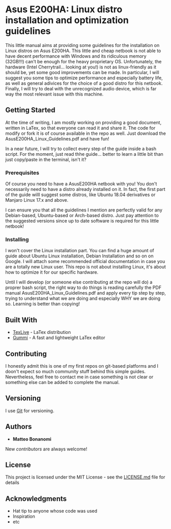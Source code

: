 # Asus E200HA: Linux distro installation and optimization guidelines

This little manual aims at providing some guidelines for the installation on Linux distros on 
Asus E200HA. This little and cheap netbook is not able to have decent performance with Windows 
and its ridiculous memory (32GB!!!) can't be enough for the heavy proprietary OS. Unfortunately, 
the hardware (Intel Cherrytrail... looking at you!) is not as linux-friendly as it should be, 
yet some good improvements can be made. In particular, I will suggest you some tips to optimize 
performance and especially battery life, as well as general adivices for the choice of a good 
distro for this netbook. Finally, I will try to deal with the unrecognized audio device, which 
is far way the most relevant issue with this machine. 

## Getting Started

At the time of writing, I am mostly working on providing a good document, written in LaTex, so 
that everyone can read it and share it. The code for modify or fork it is of course available in 
the repo as well. Just download the AsusE200HA_Linux_Guidelines.pdf and have fun!

In a near future, I will try to collect every step of the guide inside a bash script. For the 
moment, just read thhe guide... better to learn a little bit than just copy/paste in the 
terminal, isn't it?

### Prerequisites

Of course you need to have a AsusE200HA netbook with you! You don't necessarily need to have a 
distro already installed on it. In fact, the first part of the guide willl suggest some distros, 
like Ubuntu 18.04 derivatives or Manjaro Linux 17.x and above.

I can ensure you that all the guidelines I mention are perfectly valid for any Debian-based, 
Ubuntu-based or Arch-based distro. Just pay attention to the suggested versions since up to date 
software is required for this little netbook! 

### Installing

I won't cover the Linux installation part. You can find a huge amount of guide about Ubuntu 
Linux installation, Debian Installation and so on on Google. I will attach some recommended 
official documentation in case you are a totally new Linux user. This repo is not about 
installing Linux, it's about how to optimize it for our specific hardware.

Until I will develop (or someone else contributing at the repo will do) a proprer bash script, 
the 
right way to do things is reading carefully the PDF manual AsusE200HA_Linux_Guidelines.pdf and 
apply every tip step by step, trying to understand what we are doing and especially WHY we are 
doing so. Learning is better than copying!

## Built With

* [TexLive](https://tug.org/texlive/) - LaTex distribution
* [Gummi](https://github.com/alexandervdm/gummi) - A fast and lightweight LaTex editor

## Contributing

I honestly admit this is one of my first repos on git-based platforms and I doon't expect 
so much community stuff behind this simple guides. Nevertheless, feel free to contact me in case 
something is not clear or something else can be added to complete the manual.

## Versioning

I use [Git](https://git-scm.com/) for versioning. 

## Authors

* **Matteo Bonanomi**

New *contributors* are always welcome!

## License

This project is licensed under the MIT License - see the [LICENSE.md](LICENSE.md) file for 
details

## Acknowledgments

* Hat tip to anyone whose code was used
* Inspiration
* etc

